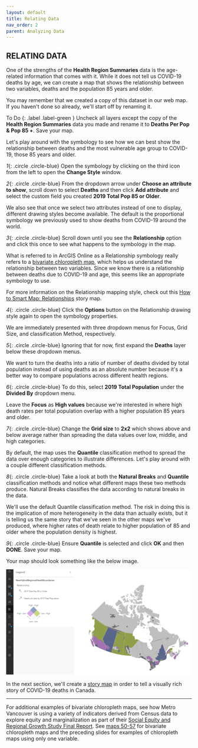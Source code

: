 ```yaml
---
layout: default
title: Relating Data
nav_order: 2
parent: Analyzing Data
---
```


## RELATING DATA

One of the strengths of the **Health Region Summaries** data is the age-related information that comes with it. While it does not tell us COVID-19 deaths by age, we can create a map that shows the relationship between two variables, deaths and the population 85 years and older.

You may remember that we created a copy of this dataset in our web map. If you haven't done so already, we'll start off by renaming it.

To Do
{: .label .label-green }
Uncheck all layers except the copy of the **Health Region Summaries** data you made and rename it to **Deaths Per Pop & Pop 85 +**. Save your map.

Let's play around with the symbology to see how we can best show the relationship between deaths and the most vulnerable age group to COVID-19, those 85 years and older.

*1*{: .circle .circle-blue}  Open the symbology by clicking on the third icon from the left to open the **Change Style** window.

*2*{: .circle .circle-blue} From the dropdown arrow under **Choose an attribute to show**, scroll down to select **Deaths** and then click **Add attribute** and select the custom field you created **2019 Total Pop 85 or Older**.

We also see that once we select two attributes instead of one to display, different drawing styles become available. The default is the proportional symbology we previously used to show deaths from COVID-19 around the world.

*3*{: .circle .circle-blue} Scroll down until you see the **Relationship** option and click this once to see what happens to the symbology in the map.

What is referred to in ArcGIS Online as a Relationship symbology really refers to a [bivariate chloropleth map](https://www.joshuastevens.net/cartography/make-a-bivariate-choropleth-map/), which helps us understand the relationship between two variables. Since we know there is a relationship between deaths due to COVID-19 and age, this seems like an appropriate symbology to use.

For more information on the Relationship mapping style, check out this [How to Smart Map: Relationships](https://www.arcgis.com/apps/Cascade/index.html?appid=28f71c557007440ebd936b21969ffff8) story map.

*4*{: .circle .circle-blue} Click the **Options** button on the Relationship drawing style again to open the symbology properties.

We are immediately presented with three dropdown menus for Focus, Grid Size, and classification Method, respectively.

*5*{: .circle .circle-blue} Ignoring that for now, first expand the **Deaths** layer below these dropdown menus.

We want to turn the deaths into a ratio of number of deaths divided by total population instead of using deaths as an absolute number because it's a better way to compare populations across different health regions.

*6*{: .circle .circle-blue} To do this, select **2019 Total Population** under the **Divided By** dropdown menu.

Leave the **Focus** as **High values** because we're interested in where high death rates per total population overlap with a higher population 85 years and older.

*7*{: .circle .circle-blue} Change the **Grid size** to **2x2** which shows above and below average rather than spreading the data values over low, middle, and high categories.

By default, the map uses the **Quantile** classification method to spread the data over enough categories to illustrate differences. Let's play around with a couple different classification methods.

*8*{: .circle .circle-blue} Take a look at both the **Natural Breaks** and **Quantile** classification methods and notice what different maps these two methods produce. Natural Breaks classifies the data according to natural breaks in the data.

We'll use the default Quantile classification method. The risk in doing this is the implication of more heterogeneity in the data than actually exists, but it is telling us the same story that we've seen in the other maps we've produced, where higher rates of death relate to higher population of 85 and older where the population density is highest.

*9*{: .circle .circle-blue} Ensure **Quantile** is selected and click **OK** and then **DONE**. Save your map.

Your map should look something like the below image.

![bivariate.png](../images/bivariate.png)

In the next section, we'll create a [story map](https://storymaps.arcgis.com/stories) in order to tell a visually rich story of COVID-19 deaths in Canada.

***

For additional examples of bivariate chloropleth maps, see how Metro Vancouver is using a variety of indicators derived from Census data to explore equity and marginalization as part of their [Social Equity and Regional Growth Study Final Report](http://www.metrovancouver.org/boards/RegionalPlanning/RPL_2021-Mar-5_AGE.pdf#page=20). See [maps 50-57](http://www.metrovancouver.org/services/regional-planning/PlanningPublications/Equity_Regional_Growth_Management_Study_Phase2-Appendix-I-Maps.pdf) for bivariate chloropleth maps and the preceding slides for examples of chloropleth maps using only one variable.
